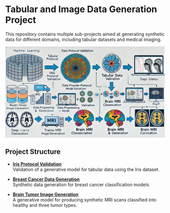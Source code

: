 # Tabular and Image Data Generation Project

This repository contains multiple sub-projects aimed at generating synthetic data for different domains, including tabular datasets and medical imaging.

![Project](FullProtocol.png)

## Project Structure

- **[Iris Protocol Validation](IrisProtocolValidation)**  
  Validation of a generative model for tabular data using the Iris dataset.
  
- **[Breast Cancer Data Generation](BreastCancerDataGeneration/README.md)**  
  Synthetic data generation for breast cancer classification models.
  
- **[Brain Tumor Image Generation](BrainTumorGeneration/README.md)**  
  A generative model for producing synthetic MRI scans classified into healthy and three tumor types.
